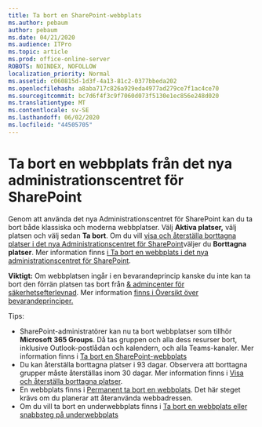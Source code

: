 ```yaml
---
title: Ta bort en SharePoint-webbplats
ms.author: pebaum
author: pebaum
ms.date: 04/21/2020
ms.audience: ITPro
ms.topic: article
ms.prod: office-online-server
ROBOTS: NOINDEX, NOFOLLOW
localization_priority: Normal
ms.assetid: c060815d-1d3f-4a13-81c2-0377bbeda202
ms.openlocfilehash: a8aba717c826a929eda4977ad279ce7f1ac4ce70
ms.sourcegitcommit: bc7d6f4f3c9f7060d073f5130e1ec856e248d020
ms.translationtype: MT
ms.contentlocale: sv-SE
ms.lasthandoff: 06/02/2020
ms.locfileid: "44505705"
---
```

# <a name="delete-a-site-from-the-new-sharepoint-admin-center"></a>Ta bort en webbplats från det nya administrationscentret för SharePoint

Genom att använda det nya Administrationscentret för SharePoint kan du ta bort både klassiska och moderna webbplatser. Välj **Aktiva platser,** välj platsen och välj sedan **Ta bort**. Om du vill [visa och återställa borttagna platser i det nya Administrationscentret för SharePoint](https://docs.microsoft.com/sharepoint/view-and-restore-deleted-sites-in-new-admin-center)väljer du **Borttagna platser**. Mer information finns [i Ta bort en webbplats i det nya administrationscentret för SharePoint](https://docs.microsoft.com/sharepoint/delete-site-collection#delete-a-site-in-the-new-sharepoint-admin-center).

**Viktigt:** Om webbplatsen ingår i en bevarandeprincip kanske du inte kan ta bort den förrän platsen tas bort från [ &amp; admincenter för säkerhetsefterlevnad](https://protection.office.com/?rfr=AdminCenter#/homepage). Mer information [finns i Översikt över bevarandeprinciper.](https://docs.microsoft.com/microsoft-365/compliance/retention-policies) 

Tips:
- SharePoint-administratörer kan nu ta bort webbplatser som tillhör **Microsoft 365 Groups**. Då tas gruppen och alla dess resurser bort, inklusive Outlook-postlådan och kalendern, och alla Teams-kanaler. Mer information finns i [Ta bort en SharePoint-webbplats](https://docs.microsoft.com/sharepoint/manage-sites-in-new-admin-center#delete-a-site)
- Du kan återställa borttagna platser i 93 dagar. Observera att borttagna grupper måste återställas inom 30 dagar. Mer information finns i [Visa och återställa borttagna platser](https://docs.microsoft.com/sharepoint/view-and-restore-deleted-sites-in-new-admin-center).
- En webbplats finns i [Permanent ta bort en webbplats](https://docs.microsoft.com/sharepoint/delete-site-collection#permanently-delete-a-site). Det här steget krävs om du planerar att återanvända webbadressen. 
- Om du vill ta bort en underwebbplats finns i [Ta bort en webbplats eller snabbsteg på underwebbplats](https://support.office.com/article/Delete-a-SharePoint-site-or-subsite-bc37b743-0cef-475e-9a8c-8fc4d40179fb#__bkmkshortcut)
